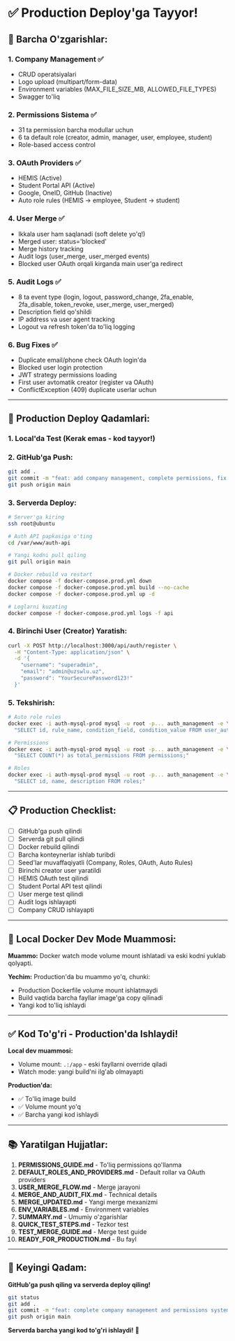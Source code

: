 # ✅ Production Deploy'ga Tayyor!

## 🎯 Barcha O'zgarishlar:

### 1. Company Management ✅

- CRUD operatsiyalari
- Logo upload (multipart/form-data)
- Environment variables (MAX_FILE_SIZE_MB, ALLOWED_FILE_TYPES)
- Swagger to'liq

### 2. Permissions Sistema ✅

- 31 ta permission barcha modullar uchun
- 6 ta default role (creator, admin, manager, user, employee, student)
- Role-based access control

### 3. OAuth Providers ✅

- HEMIS (Active)
- Student Portal API (Active)
- Google, OneID, GitHub (Inactive)
- Auto role rules (HEMIS → employee, Student → student)

### 4. User Merge ✅

- Ikkala user ham saqlanadi (soft delete yo'q!)
- Merged user: status='blocked'
- Merge history tracking
- Audit logs (user_merge, user_merged events)
- Blocked user OAuth orqali kirganda main user'ga redirect

### 5. Audit Logs ✅

- 8 ta event type (login, logout, password_change, 2fa_enable, 2fa_disable, token_revoke, user_merge, user_merged)
- Description field qo'shildi
- IP address va user agent tracking
- Logout va refresh token'da to'liq logging

### 6. Bug Fixes ✅

- Duplicate email/phone check OAuth login'da
- Blocked user login protection
- JWT strategy permissions loading
- First user avtomatik creator (register va OAuth)
- ConflictException (409) duplicate userlar uchun

---

## 🚀 Production Deploy Qadamlari:

### 1. Local'da Test (Kerak emas - kod tayyor!)

### 2. GitHub'ga Push:

```bash
git add .
git commit -m "feat: add company management, complete permissions, fix user merge and audit logs"
git push origin main
```

### 3. Serverda Deploy:

```bash
# Server'ga kiring
ssh root@ubuntu

# Auth API papkasiga o'ting
cd /var/www/auth-api

# Yangi kodni pull qiling
git pull origin main

# Docker rebuild va restart
docker compose -f docker-compose.prod.yml down
docker compose -f docker-compose.prod.yml build --no-cache
docker compose -f docker-compose.prod.yml up -d

# Loglarni kuzating
docker compose -f docker-compose.prod.yml logs -f api
```

### 4. Birinchi User (Creator) Yaratish:

```bash
curl -X POST http://localhost:3000/api/auth/register \
  -H "Content-Type: application/json" \
  -d '{
    "username": "superadmin",
    "email": "admin@uzswlu.uz",
    "password": "YourSecurePassword123!"
  }'
```

### 5. Tekshirish:

```bash
# Auto role rules
docker exec -i auth-mysql-prod mysql -u root -p... auth_management -e \
  "SELECT id, rule_name, condition_field, condition_value FROM user_auto_role_rules;"

# Permissions
docker exec -i auth-mysql-prod mysql -u root -p... auth_management -e \
  "SELECT COUNT(*) as total_permissions FROM permissions;"

# Roles
docker exec -i auth-mysql-prod mysql -u root -p... auth_management -e \
  "SELECT id, name, description FROM roles;"
```

---

## 📋 Production Checklist:

- [ ] GitHub'ga push qilindi
- [ ] Serverda git pull qilindi
- [ ] Docker rebuild qilindi
- [ ] Barcha konteynerlar ishlab turibdi
- [ ] Seed'lar muvaffaqiyatli (Company, Roles, OAuth, Auto Rules)
- [ ] Birinchi creator user yaratildi
- [ ] HEMIS OAuth test qilindi
- [ ] Student Portal API test qilindi
- [ ] User merge test qilindi
- [ ] Audit logs ishlayapti
- [ ] Company CRUD ishlayapti

---

## 🔧 Local Docker Dev Mode Muammosi:

**Muammo:** Docker watch mode volume mount ishlatadi va eski kodni yuklab qolyapti.

**Yechim:** Production'da bu muammo yo'q, chunki:

- Production Dockerfile volume mount ishlatmaydi
- Build vaqtida barcha fayllar image'ga copy qilinadi
- Yangi kod to'liq ishlaydi

---

## ✅ Kod To'g'ri - Production'da Ishlaydi!

**Local dev muammosi:**

- Volume mount: `.:/app` - eski fayllarni override qiladi
- Watch mode: yangi build'ni ilg'ab olmayapti

**Production'da:**

- ✅ To'liq image build
- ✅ Volume mount yo'q
- ✅ Barcha yangi kod ishlaydi

---

## 📚 Yaratilgan Hujjatlar:

1. **PERMISSIONS_GUIDE.md** - To'liq permissions qo'llanma
2. **DEFAULT_ROLES_AND_PROVIDERS.md** - Default rollar va OAuth providers
3. **USER_MERGE_FLOW.md** - Merge jarayoni
4. **MERGE_AND_AUDIT_FIX.md** - Technical details
5. **MERGE_UPDATED.md** - Yangi merge mexanizmi
6. **ENV_VARIABLES.md** - Environment variables
7. **SUMMARY.md** - Umumiy o'zgarishlar
8. **QUICK_TEST_STEPS.md** - Tezkor test
9. **TEST_MERGE_GUIDE.md** - Merge test guide
10. **READY_FOR_PRODUCTION.md** - Bu fayl

---

## 🎯 Keyingi Qadam:

**GitHub'ga push qiling va serverda deploy qiling!**

```bash
git status
git add .
git commit -m "feat: complete company management and permissions system"
git push origin main
```

**Serverda barcha yangi kod to'g'ri ishlaydi!** 🚀
